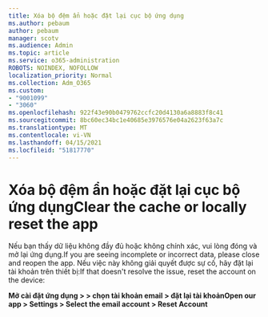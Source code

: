 ```yaml
---
title: Xóa bộ đệm ẩn hoặc đặt lại cục bộ ứng dụng
ms.author: pebaum
author: pebaum
manager: scotv
ms.audience: Admin
ms.topic: article
ms.service: o365-administration
ROBOTS: NOINDEX, NOFOLLOW
localization_priority: Normal
ms.collection: Adm_O365
ms.custom:
- "9001099"
- "3060"
ms.openlocfilehash: 922f43e90b0479762ccfc20d4130a6a8883f8c41
ms.sourcegitcommit: 8bc60ec34bc1e40685e3976576e04a2623f63a7c
ms.translationtype: MT
ms.contentlocale: vi-VN
ms.lasthandoff: 04/15/2021
ms.locfileid: "51817770"
---
```

# <a name="clear-the-cache-or-locally-reset-the-app"></a><span data-ttu-id="96c03-102">Xóa bộ đệm ẩn hoặc đặt lại cục bộ ứng dụng</span><span class="sxs-lookup"><span data-stu-id="96c03-102">Clear the cache or locally reset the app</span></span>

<span data-ttu-id="96c03-103">Nếu bạn thấy dữ liệu không đầy đủ hoặc không chính xác, vui lòng đóng và mở lại ứng dụng.</span><span class="sxs-lookup"><span data-stu-id="96c03-103">If you are seeing incomplete or incorrect data, please close and reopen the app.</span></span>  <span data-ttu-id="96c03-104">Nếu việc này không giải quyết được sự cố, hãy đặt lại tài khoản trên thiết bị:</span><span class="sxs-lookup"><span data-stu-id="96c03-104">If that doesn't resolve the issue, reset the account on the device:</span></span> 

<span data-ttu-id="96c03-105">**Mở cài đặt ứng dụng > > chọn tài khoản email > đặt lại tài khoản**</span><span class="sxs-lookup"><span data-stu-id="96c03-105">**Open our app > Settings > Select the email account > Reset Account**</span></span>